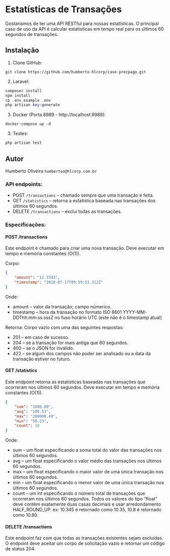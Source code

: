 # Estatísticas de Transações

Gostaríamos de ter uma API RESTful para nossas estatísticas. O principal caso de uso da API é calcular estatísticas em tempo real para os últimos 60 segundos de transações.

## Instalação
1. Clone GitHub:
```
git clone https://github.com/humberto-hlcorp/case-precpago.git
```
2. Laravel:
```php
composer install
npm install
cp .env.example .env
php artisan key:generate
```

3. Docker (Porta 8989 - http://localhost:8989):
```
docker-compose up -d
```

3. Testes:
```php
php artisan test
```

## Autor
Humberto Oliveira `humbertoo@hlcorp.com.br`

### API endpoints:
* POST `/transactions` – chamado sempre que uma transação é feita.
* GET `/statistics` – retorna a estatística baseada nas transações dos últimos 60 segundos.
* DELETE `/transactions` – exclui todas as transações.

### Especificações:
#### POST /transactions
Este endpoint é chamado para criar uma nova transação. Deve executar em tempo e memória constantes (O(1)).

Corpo:

```json
{
    "amount": "12.3343",
    "timestamp": "2018-07-17T09:59:51.312Z"
}
```

Onde:
* amount – valor da transação; campo númerico.
* timestamp – hora da transação no formato ISO 8601 YYYY-MM-DDThh:mm:ss.sssZ no fuso horário UTC (este não é o timestamp atual)

Retorna: Corpo vazio com uma das seguintes respostas:
* 201 – em caso de sucesso.
* 204 – se a transação for mais antiga que 60 segundos.
* 400 – se o JSON for inválido.
* 422 – se algum dos campos não puder ser analisado ou a data da transação estiver no futuro.

#### GET /statistics
Este endpoint retorna as estatísticas baseadas nas transações que ocorreram nos últimos 60 segundos. Deve executar em tempo e memória constantes (O(1)).

```json
{
    "sum": "1000.00",
    "avg": "100.53",
    "max": "200000.49",
    "min": "50.23",
    "count": 10
}
```

Onde:
* sum – um float especificando a soma total do valor das transações nos últimos 60 segundos.
* avg – um float especificando o valor médio das transações nos últimos 60 segundos.
* max – um float especificando o maior valor de uma única transação nos últimos 60 segundos.
* min – um float especificando o menor valor de uma única transação nos últimos 60 segundos.
* count – um int especificando o número total de transações que ocorreram nos últimos 60 segundos.
  Todos os valores do tipo “float” deve contêm exatamente duas casas decimais e usar arredondamento HALF_ROUND_UP. ex: 10.345 é retornado como 10.35, 10.8 é retornado como 10.80.

#### DELETE /transactions
Este endpoint faz com que todas as transações existentes sejam excluídas.
O endpoint deve aceitar um corpo de solicitação vazio e retornar um código de status 204.
